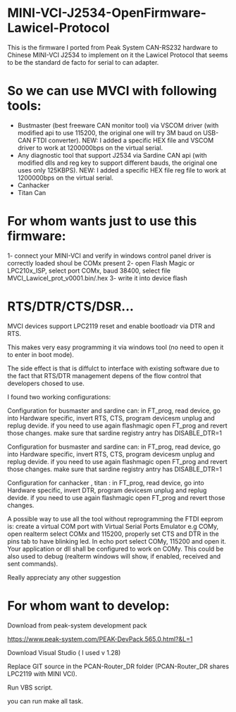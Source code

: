 # MINI-VCI-J2534-OpenFirmware-Lawicel-Protocol
This is the firmware I ported from Peak System CAN-RS232 hardware to Chinese MINI-VCI J2534 to implement on it the Lawicel Protocol that seems to be the standard de facto for serial to can adapter.

# So we can use MVCI with following tools:
- Bustmaster (best freeware CAN monitor tool) via VSCOM driver (with modified api to use 115200, the original one will try 3M baud on USB-CAN FTDI converter). NEW: I added a specific HEX file and VSCOM driver to work at 1200000bps on the virtual serial. 
- Any diagnostic tool that support J2534 via Sardine CAN api (with modified dlls and reg key to support different bauds, the original one uses only 125KBPS). NEW: I added a specific HEX file reg file to work at 1200000bps on the virtual serial.
- Canhacker
- Titan Can

# For whom wants just to use this firmware:

1- connect your MINI-VCI and verify in windows control panel driver is correctly loaded shoul be COMx present
2- open Flash Magic or LPC210x_ISP, select port COMx, baud 38400, select file MVCI_Lawicel_prot_v0001.bin/.hex
3- write it into device flash


# RTS/DTR/CTS/DSR...

MVCI devices support LPC2119 reset and enable bootloadr via DTR and RTS.

This makes very easy programming it via windows tool (no need to open it to enter in boot mode).

The side effect is that is diffulct to interface with existing software due to the fact that RTS/DTR management depens of the flow control that developers chosed to use.

I found two working configurations: 

Configuration for busmaster and sardine can:
in FT_prog, read device, go into Hardware specific, invert RTS, CTS, program devicesm unplug and replug devide.
if you need to use again flashmagic open FT_prog and revert those changes.
make sure that sardine registry antry has DISABLE_DTR=1

Configuration for busmaster and sardine can:
in FT_prog, read device, go into Hardware specific, invert RTS, CTS, program devicesm unplug and replug devide.
if you need to use again flashmagic open FT_prog and revert those changes.
make sure that sardine registry antry has DISABLE_DTR=1

Configuration for canhacker , titan :
in FT_prog, read device, go into Hardware specific, invert DTR, program devicesm unplug and replug devide.
if you need to use again flashmagic open FT_prog and revert those changes.


A possible way to use all the tool without reprogramming the FTDI eeprom is:
create a virtual COM port with Virtual Serial Ports Emulator e.g COMy, open realterm select COMx and 115200, properly set CTS and DTR in the pins tab to have blinking led. In echo port select COMy, 115200 and open it. Your application or dll shall be configured to work on COMy.
This could be also used to debug (realterm windows will show, if enabled, received and sent commands).

Really appreciaty any other suggestion




# For whom want to develop:

Download from peak-system development pack

https://www.peak-system.com/PEAK-DevPack.565.0.html?&L=1

Download Visual Studio ( I used v 1.28)

Replace GIT source in the PCAN-Router_DR folder (PCAN-Router_DR shares LPC2119 with MINI VCI).

Run VBS script.

you can run make all task.
